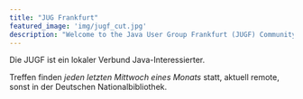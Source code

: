 ```yaml
---
title: "JUG Frankfurt"
featured_image: 'img/jugf_cut.jpg'
description: "Welcome to the Java User Group Frankfurt (JUGF) Community Site"
---
```

Die JUGF ist ein lokaler Verbund Java-Interessierter.

Treffen finden _jeden letzten Mittwoch eines Monats_ statt, aktuell remote, sonst in der Deutschen Nationalbibliothek.
